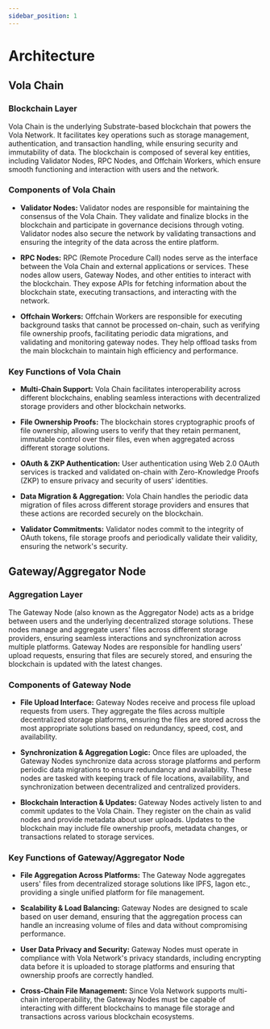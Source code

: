 ```yaml
---
sidebar_position: 1
---
```


# Architecture

<!-- ![Vola Network System Architecture](./img/system-architecture-diagram.png) -->

## Vola Chain

### Blockchain Layer

Vola Chain is the underlying Substrate-based blockchain that powers the Vola Network. It facilitates key operations such as storage management, authentication, and transaction handling, while ensuring security and immutability of data. The blockchain is composed of several key entities, including Validator Nodes, RPC Nodes, and Offchain Workers, which ensure smooth functioning and interaction with users and the network.

### Components of Vola Chain

- **Validator Nodes:**
  Validator nodes are responsible for maintaining the consensus of the Vola Chain. They validate and finalize blocks in the blockchain and participate in governance decisions through voting. Validator nodes also secure the network by validating transactions and ensuring the integrity of the data across the entire platform.

- **RPC Nodes:**
  RPC (Remote Procedure Call) nodes serve as the interface between the Vola Chain and external applications or services. These nodes allow users, Gateway Nodes, and other entities to interact with the blockchain. They expose APIs for fetching information about the blockchain state, executing transactions, and interacting with the network.

- **Offchain Workers:**
  Offchain Workers are responsible for executing background tasks that cannot be processed on-chain, such as verifying file ownership proofs, facilitating periodic data migrations, and validating and monitoring gateway nodes. They help offload tasks from the main blockchain to maintain high efficiency and performance.

### Key Functions of Vola Chain

- **Multi-Chain Support:**
  Vola Chain facilitates interoperability across different blockchains, enabling seamless interactions with decentralized storage providers and other blockchain networks.

- **File Ownership Proofs:**
  The blockchain stores cryptographic proofs of file ownership, allowing users to verify that they retain permanent, immutable control over their files, even when aggregated across different storage solutions.

- **OAuth & ZKP Authentication:**
  User authentication using Web 2.0 OAuth services is tracked and validated on-chain with Zero-Knowledge Proofs (ZKP) to ensure privacy and security of users' identities.

- **Data Migration & Aggregation:**
  Vola Chain handles the periodic data migration of files across different storage providers and ensures that these actions are recorded securely on the blockchain.

- **Validator Commitments:**
  Validator nodes commit to the integrity of OAuth tokens, file storage proofs and periodically validate their validity, ensuring the network's security.

## Gateway/Aggregator Node

### Aggregation Layer

The Gateway Node (also known as the Aggregator Node) acts as a bridge between users and the underlying decentralized storage solutions. These nodes manage and aggregate users' files across different storage providers, ensuring seamless interactions and synchronization across multiple platforms. Gateway Nodes are responsible for handling users’ upload requests, ensuring that files are securely stored, and ensuring the blockchain is updated with the latest changes.

### Components of Gateway Node

- **File Upload Interface:**
  Gateway Nodes receive and process file upload requests from users. They aggregate the files across multiple decentralized storage platforms, ensuring the files are stored across the most appropriate solutions based on redundancy, speed, cost, and availability.

- **Synchronization & Aggregation Logic:**
  Once files are uploaded, the Gateway Nodes synchronize data across storage platforms and perform periodic data migrations to ensure redundancy and availability. These nodes are tasked with keeping track of file locations, availability, and synchronization between decentralized and centralized providers.

- **Blockchain Interaction & Updates:**
  Gateway Nodes actively listen to and commit updates to the Vola Chain. They register on the chain as valid nodes and provide metadata about user uploads. Updates to the blockchain may include file ownership proofs, metadata changes, or transactions related to storage services.

### Key Functions of Gateway/Aggregator Node

- **File Aggregation Across Platforms:**
  The Gateway Node aggregates users' files from decentralized storage solutions like IPFS, Iagon etc., providing a single unified platform for file management.

- **Scalability & Load Balancing:**
  Gateway Nodes are designed to scale based on user demand, ensuring that the aggregation process can handle an increasing volume of files and data without compromising performance.

- **User Data Privacy and Security:**
  Gateway Nodes must operate in compliance with Vola Network's privacy standards, including encrypting data before it is uploaded to storage platforms and ensuring that ownership proofs are correctly handled.

- **Cross-Chain File Management:**
  Since Vola Network supports multi-chain interoperability, the Gateway Nodes must be capable of interacting with different blockchains to manage file storage and transactions across various blockchain ecosystems.

